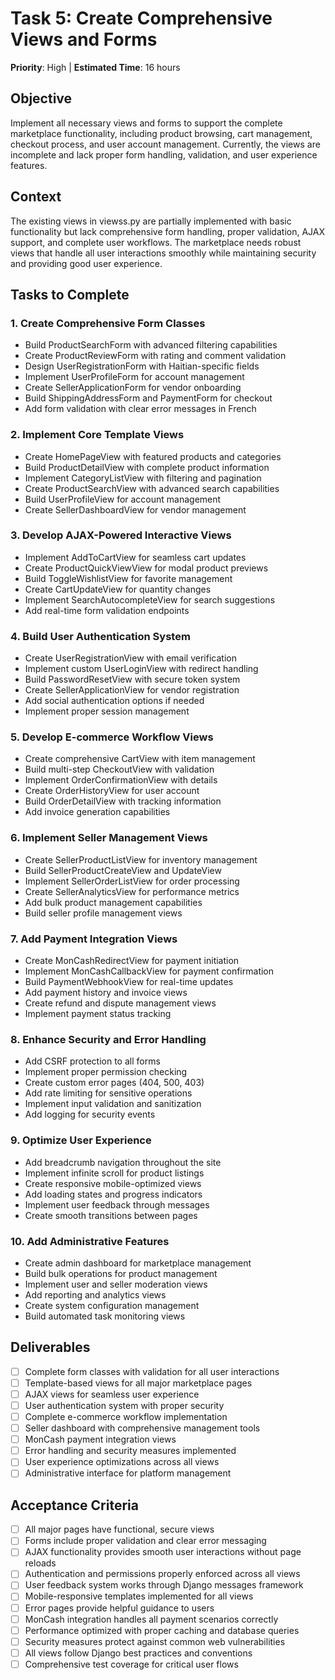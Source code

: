 # Task 5: Create Comprehensive Views and Forms

**Priority**: High | **Estimated Time**: 16 hours

## Objective

Implement all necessary views and forms to support the complete marketplace functionality, including product browsing, cart management, checkout process, and user account management. Currently, the views are incomplete and lack proper form handling, validation, and user experience features.

## Context

The existing views in viewss.py are partially implemented with basic functionality but lack comprehensive form handling, proper validation, AJAX support, and complete user workflows. The marketplace needs robust views that handle all user interactions smoothly while maintaining security and providing good user experience.

## Tasks to Complete

### 1. Create Comprehensive Form Classes
- Build ProductSearchForm with advanced filtering capabilities
- Create ProductReviewForm with rating and comment validation
- Design UserRegistrationForm with Haitian-specific fields
- Implement UserProfileForm for account management
- Create SellerApplicationForm for vendor onboarding
- Build ShippingAddressForm and PaymentForm for checkout
- Add form validation with clear error messages in French

### 2. Implement Core Template Views
- Create HomePageView with featured products and categories
- Build ProductDetailView with complete product information
- Implement CategoryListView with filtering and pagination
- Create ProductSearchView with advanced search capabilities
- Build UserProfileView for account management
- Create SellerDashboardView for vendor management

### 3. Develop AJAX-Powered Interactive Views
- Implement AddToCartView for seamless cart updates
- Create ProductQuickViewView for modal product previews
- Build ToggleWishlistView for favorite management
- Create CartUpdateView for quantity changes
- Implement SearchAutocompleteView for search suggestions
- Add real-time form validation endpoints

### 4. Build User Authentication System
- Create UserRegistrationView with email verification
- Implement custom UserLoginView with redirect handling
- Build PasswordResetView with secure token system
- Create SellerApplicationView for vendor registration
- Add social authentication options if needed
- Implement proper session management

### 5. Develop E-commerce Workflow Views
- Create comprehensive CartView with item management
- Build multi-step CheckoutView with validation
- Implement OrderConfirmationView with details
- Create OrderHistoryView for user account
- Build OrderDetailView with tracking information
- Add invoice generation capabilities

### 6. Implement Seller Management Views
- Create SellerProductListView for inventory management
- Build SellerProductCreateView and UpdateView
- Implement SellerOrderListView for order processing
- Create SellerAnalyticsView for performance metrics
- Add bulk product management capabilities
- Build seller profile management views

### 7. Add Payment Integration Views
- Create MonCashRedirectView for payment initiation
- Implement MonCashCallbackView for payment confirmation
- Build PaymentWebhookView for real-time updates
- Add payment history and invoice views
- Create refund and dispute management views
- Implement payment status tracking

### 8. Enhance Security and Error Handling
- Add CSRF protection to all forms
- Implement proper permission checking
- Create custom error pages (404, 500, 403)
- Add rate limiting for sensitive operations
- Implement input validation and sanitization
- Add logging for security events

### 9. Optimize User Experience
- Add breadcrumb navigation throughout the site
- Implement infinite scroll for product listings
- Create responsive mobile-optimized views
- Add loading states and progress indicators
- Implement user feedback through messages
- Create smooth transitions between pages

### 10. Add Administrative Features
- Create admin dashboard for marketplace management
- Build bulk operations for product management
- Implement user and seller moderation views
- Add reporting and analytics views
- Create system configuration management
- Build automated task monitoring views

## Deliverables

- [ ] Complete form classes with validation for all user interactions
- [ ] Template-based views for all major marketplace pages
- [ ] AJAX views for seamless user experience
- [ ] User authentication system with proper security
- [ ] Complete e-commerce workflow implementation
- [ ] Seller dashboard with comprehensive management tools
- [ ] MonCash payment integration views
- [ ] Error handling and security measures implemented
- [ ] User experience optimizations across all views
- [ ] Administrative interface for platform management

## Acceptance Criteria

- [ ] All major pages have functional, secure views
- [ ] Forms include proper validation and clear error messaging
- [ ] AJAX functionality provides smooth user interactions without page reloads
- [ ] Authentication and permissions properly enforced across all views
- [ ] User feedback system works through Django messages framework
- [ ] Mobile-responsive templates implemented for all views
- [ ] Error pages provide helpful guidance to users
- [ ] MonCash integration handles all payment scenarios correctly
- [ ] Performance optimized with proper caching and database queries
- [ ] Security measures protect against common web vulnerabilities
- [ ] All views follow Django best practices and conventions
- [ ] Comprehensive test coverage for critical user flows